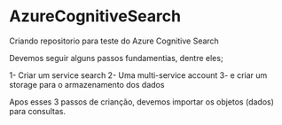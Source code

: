 # AzureCognitiveSearch
Criando repositorio para teste do Azure Cognitive Search

Devemos seguir alguns passos fundamentias, dentre eles; 

1- Criar um service search
2- Uma multi-service account 
3- e criar um storage para o armazenamento dos dados 

Apos esses 3 passos de crianção, devemos importar os objetos (dados) para consultas. 
